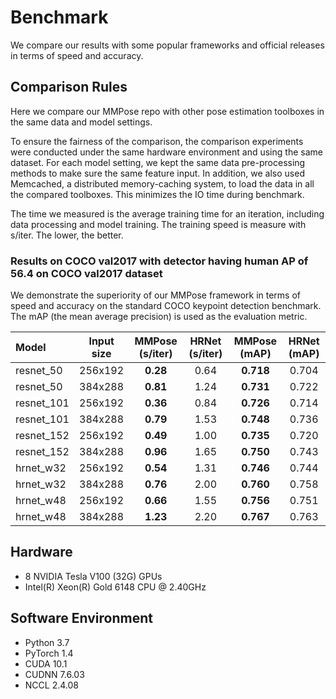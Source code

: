 # Benchmark

We compare our results with some popular frameworks and official releases in terms of speed and accuracy.

## Comparison Rules

Here we compare our MMPose repo with other pose estimation toolboxes in the same data and model settings.

To ensure the fairness of the comparison, the comparison experiments were conducted under the same hardware environment and using the same dataset.
For each model setting, we kept the same data pre-processing methods to make sure the same feature input.
In addition, we also used Memcached, a distributed memory-caching system, to load the data in all the compared toolboxes.
This minimizes the IO time during benchmark.

The time we measured is the average training time for an iteration, including data processing and model training.
The training speed is measure with s/iter. The lower, the better.

### Results on COCO val2017 with detector having human AP of 56.4 on COCO val2017 dataset

We demonstrate the superiority of our MMPose framework in terms of speed and accuracy on the standard COCO keypoint detection benchmark.
The mAP (the mean average precision) is used as the evaluation metric.

| Model      | Input size | MMPose (s/iter) | HRNet (s/iter) | MMPose (mAP) | HRNet (mAP) |
| :--------- | :--------: | :-------------: | :------------: | :----------: | :---------: |
| resnet_50  |  256x192   |    **0.28**     |      0.64      |  **0.718**   |    0.704    |
| resnet_50  |  384x288   |    **0.81**     |      1.24      |  **0.731**   |    0.722    |
| resnet_101 |  256x192   |    **0.36**     |      0.84      |  **0.726**   |    0.714    |
| resnet_101 |  384x288   |    **0.79**     |      1.53      |  **0.748**   |    0.736    |
| resnet_152 |  256x192   |    **0.49**     |      1.00      |  **0.735**   |    0.720    |
| resnet_152 |  384x288   |    **0.96**     |      1.65      |  **0.750**   |    0.743    |
| hrnet_w32  |  256x192   |    **0.54**     |      1.31      |  **0.746**   |    0.744    |
| hrnet_w32  |  384x288   |    **0.76**     |      2.00      |  **0.760**   |    0.758    |
| hrnet_w48  |  256x192   |    **0.66**     |      1.55      |  **0.756**   |    0.751    |
| hrnet_w48  |  384x288   |    **1.23**     |      2.20      |  **0.767**   |    0.763    |

## Hardware

- 8 NVIDIA Tesla V100 (32G) GPUs
- Intel(R) Xeon(R) Gold 6148 CPU @ 2.40GHz

## Software Environment

- Python 3.7
- PyTorch 1.4
- CUDA 10.1
- CUDNN 7.6.03
- NCCL 2.4.08
